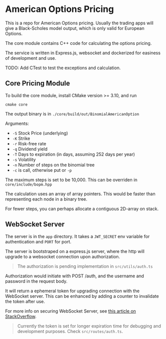 # American Options Pricing

This is a repo for American Options pricing. Usually the trading apps will give a Black-Scholes model output, which is only valid for European Options.

The core module contains C++ code for calculating the options pricing.

The service is written in Express.js, websocket and dockerized for easiness of development and use.

TODO: Add CTest to test the exceptions and calculation.

## Core Pricing Module

To build the core module, install CMake version >= 3.10, and run

```shell
cmake core
```

The output binary is in `./core/build/out/BinomialAmericanOption`

Arguments:

- `-S` Stock Price (underlying)
- `-K` Strike
- `-r` Risk-free rate
- `-q` Dividend yield
- `-T` Days to expiration (in days, assuming 252 days per year)
- `-s` Volatility
- `-n` Number of steps on the binomial tree
- `-c` is call, otherwise put or `-p`

The maximum steps is set to be 10,000. This can be overriden in `core/include/bopm.hpp`

The calculation uses an array of array pointers. This would be faster than representing each node in a binary tree.

For fewer steps, you can perhaps allocate a contiguous 2D-array on stack.

## WebSocket Server

The server is in the `app` directory. It takes a `JWT_SECRET` env variable for authentication and `PORT` for port.

The server is bootstraped on a express.js server, where the http will upgrade to a websocket connection upon authorization.

> The authorization is pending implementation in `src/utils/auth.ts`

Authorization would initiate with POST /auth, and the username and password in the request body.

It will return a ephemeral token for upgrading connection with the WebSocket server. This can be enhanced by adding a counter to invalidate the token after use.

For more info on securing WebSocket Server, see [this article on StackOverflow](https://stackoverflow.com/questions/4361173/http-headers-in-websockets-client-api).

> Currently the token is set for longer expiration time for debugging and development purposes. Check `src/routes/auth.ts`.

